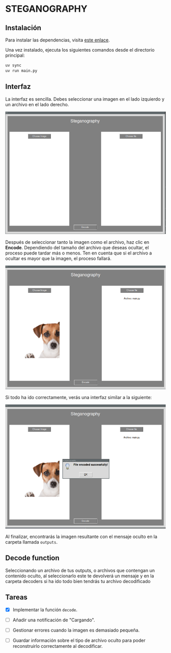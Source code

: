 
# STEGANOGRAPHY

## Instalación

Para instalar las dependencias, visita [este enlace](https://github.com/astral-sh/uv).

Una vez instalado, ejecuta los siguientes comandos desde el directorio principal:

```bash
uv sync
uv run main.py
```

## Interfaz

La interfaz es sencilla. Debes seleccionar una imagen en el lado izquierdo y un archivo en el lado derecho.

![Interfaz Principal](images/image.png)

Después de seleccionar tanto la imagen como el archivo, haz clic en **Encode**. Dependiendo del tamaño del archivo que deseas ocultar, el proceso puede tardar más o menos. Ten en cuenta que si el archivo a ocultar es mayor que la imagen, el proceso fallará.

![Interfaz con Botón Encode](images/image_1.png)

Si todo ha ido correctamente, verás una interfaz similar a la siguiente:

![Interfaz de Éxito](images/image_2.png)

Al finalizar, encontrarás la imagen resultante con el mensaje oculto en la carpeta llamada `outputs`.


## Decode function
Seleccionando un archivo de tus outputs, o archivos que contengan un contenido oculto, al seleccionarlo este te devolverá un mensaje y en 
la carpeta decoders si ha ido todo bien tendrás tu archivo decodificado

## Tareas

- [X] Implementar la función `decode`.
- [ ] Añadir una notificación de "Cargando".
- [ ] Gestionar errores cuando la imagen es demasiado pequeña.
- [ ] Guardar información sobre el tipo de archivo oculto para poder reconstruirlo correctamente al decodificar.

